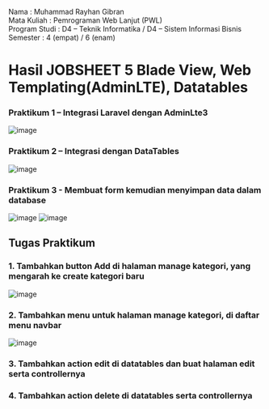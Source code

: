 Nama : Muhammad Rayhan Gibran <br>
Mata Kuliah : Pemrograman Web Lanjut (PWL) <br>
Program Studi : D4 – Teknik Informatika / D4 – Sistem Informasi Bisnis <br>
Semester : 4 (empat) / 6 (enam)  <br>

# Hasil JOBSHEET 5 Blade View, Web Templating(AdminLTE), Datatables

### Praktikum 1 – Integrasi Laravel dengan AdminLte3
![image](https://github.com/gbrn7/PWL_2024/assets/127575934/73bc41e7-232a-4450-a734-f38397a23ea9)

### Praktikum 2 – Integrasi dengan DataTables
![image](https://github.com/gbrn7/PWL_2024/assets/127575934/264979bc-0843-4676-8f99-2022389c5fe5)

### Praktikum 3 - Membuat form kemudian menyimpan data dalam database
![image](https://github.com/gbrn7/PWL_2024/assets/127575934/7bb3e236-c72a-4b35-b51a-9a2b5df3b5dd)
![image](https://github.com/gbrn7/PWL_2024/assets/127575934/a26065c7-0e68-4767-8355-9901da1d2b96)

## Tugas Praktikum
### 1. Tambahkan button Add di halaman manage kategori, yang mengarah ke create kategori baru
![image](https://github.com/gbrn7/PWL_2024/assets/127575934/95521942-e0dd-4937-9ec8-5391f76c35c6) <br/>

### 2. Tambahkan menu untuk halaman manage kategori, di daftar menu navbar
![image](https://github.com/gbrn7/PWL_2024/assets/127575934/4005a5a8-5060-4471-990b-a95f20c58e0e)

### 3. Tambahkan action edit di datatables dan buat halaman edit serta controllernya
### 4. Tambahkan action delete di datatables serta controllernya






